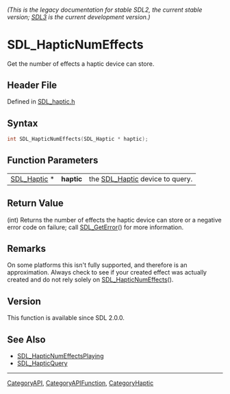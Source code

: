 ###### (This is the legacy documentation for stable SDL2, the current stable version; [SDL3](https://wiki.libsdl.org/SDL3/) is the current development version.)
# SDL_HapticNumEffects

Get the number of effects a haptic device can store.

## Header File

Defined in [SDL_haptic.h](https://github.com/libsdl-org/SDL/blob/SDL2/include/SDL_haptic.h)

## Syntax

```c
int SDL_HapticNumEffects(SDL_Haptic * haptic);
```

## Function Parameters

|                            |            |                                               |
| -------------------------- | ---------- | --------------------------------------------- |
| [SDL_Haptic](SDL_Haptic) * | **haptic** | the [SDL_Haptic](SDL_Haptic) device to query. |

## Return Value

(int) Returns the number of effects the haptic device can store or a
negative error code on failure; call [SDL_GetError](SDL_GetError)() for
more information.

## Remarks

On some platforms this isn't fully supported, and therefore is an
approximation. Always check to see if your created effect was actually
created and do not rely solely on
[SDL_HapticNumEffects](SDL_HapticNumEffects)().

## Version

This function is available since SDL 2.0.0.

## See Also

- [SDL_HapticNumEffectsPlaying](SDL_HapticNumEffectsPlaying)
- [SDL_HapticQuery](SDL_HapticQuery)

----
[CategoryAPI](CategoryAPI), [CategoryAPIFunction](CategoryAPIFunction), [CategoryHaptic](CategoryHaptic)

